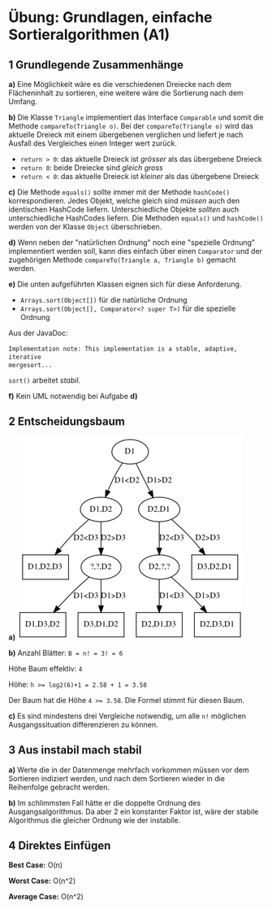 # Übung: Grundlagen, einfache Sortieralgorithmen (A1)

## 1 Grundlegende Zusammenhänge

**a)** Eine Möglichkeit wäre es die verschiedenen Dreiecke nach dem Flächeninhalt zu sortieren, eine weitere wäre die Sortierung nach dem Umfang.

**b)** Die Klasse `Triangle` implementiert das Interface `Comparable` und somit die
Methode `compareTo(Triangle o)`. Bei der `compareTo(Triangle o)` wird das aktuelle Dreieck mit einem übergebenen verglichen und liefert je nach Ausfall des Vergleiches einen Integer wert zurück.

- `return > 0`: das aktuelle Dreieck ist _grösser_ als das übergebene Dreieck
- `return 0`: beide Dreiecke sind _gleich_ _gross_
- `return < 0`: das aktuelle Dreieck ist _kleiner_ als das übergebene Dreieck

**c)** Die Methode `equals()` sollte immer mit der Methode `hashCode()` korrespondieren. Jedes Objekt, welche gleich sind _müssen_ auch den identischen HashCode liefern. Unterschiedliche Objekte _sollten_ auch unterschiedliche HashCodes liefern. Die Methoden `equals()` und `hashCode()` werden von der Klasse `Object` überschrieben.

**d)** Wenn neben der "natürlichen Ordnung" noch eine "spezielle Ordnung" implementiert werden soll, kann dies einfach über einen `Comparator` und der zugehörigen Methode `compareTo(Triangle a, Triangle b)` gemacht werden.

**e)** Die unten aufgeführten Klassen eignen sich für diese Anforderung.

- `Arrays.sort(Object[])` für die natürliche Ordnung
- `Arrays.sort(Object[], Comparator<? super T>)` für die spezielle Ordnung

Aus der JavaDoc:

    Implementation note: This implementation is a stable, adaptive, iterative
    mergesort...

`sort()` arbeitet _stabil_.

**f)** Kein UML notwendig bei Aufgabe **d)**

## 2 Entscheidungsbaum

**a)** ![Entscheidungsbaum\label{entscheidungsbaum}](08-tree.png)

**b)** Anzahl Blätter: `B = n! = 3! = 6`

Höhe Baum effektiv: `4`

Höhe: `h >= log2(6)+1 = 2.58 + 1 = 3.58`

Der Baum hat die Höhe `4 >= 3.58`. Die Formel stimmt für diesen Baum.

**c)** Es sind mindestens drei Vergleiche notwendig, um alle `n!` möglichen Ausgangssituation
differenzieren zu können.

## 3 Aus instabil mach stabil

**a)** Werte die in der Datenmenge mehrfach vorkommen müssen vor dem Sortieren indiziert werden, und nach dem Sortieren wieder in die Reihenfolge gebracht werden.

**b)** Im schlimmsten Fall hätte er die doppelte Ordnung des Ausgangsalgorithmus. Da aber 2 ein
konstanter Faktor ist, wäre der stabile Algorithmus die gleicher Ordnung wie der
instabile.

## 4 Direktes Einfügen

**Best Case:** O(n)

**Worst Case:** O(n^2)

**Average Case:** O(n^2)